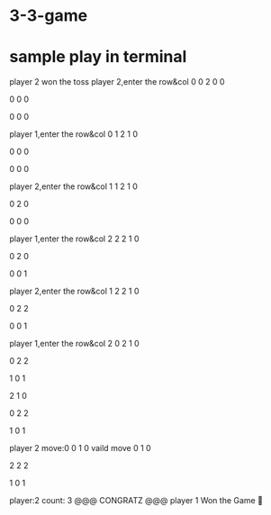 # 3-3-game
sample play in terminal
=======================

player 2 won the toss
player 2,enter the row&col
0 0
2	0	0	

0	0	0	

0	0	0	

player 1,enter the row&col
0 1
2	1	0	

0	0	0	

0	0	0	

player 2,enter the row&col
1 1
2	1	0	

0	2	0	

0	0	0	

player 1,enter the row&col
2 2
2	1	0	

0	2	0	

0	0	1	

player 2,enter the row&col
1 2
2	1	0	

0	2	2	

0	0	1	

player 1,enter the row&col
2 0
2	1	0	

0	2	2	

1	0	1	

2	1	0	

0	2	2	

1	0	1	

player 2 move:0 0 1 0
vaild move
0	1	0	

2	2	2	

1	0	1	

player:2
 count: 3
@@@ CONGRATZ @@@
player 1 Won the Game  
